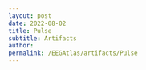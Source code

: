 ```yaml
---
layout: post
date: 2022-08-02 
title: Pulse 
subtitle: Artifacts
author: 
permalink: /EEGAtlas/artifacts/Pulse
---
```



